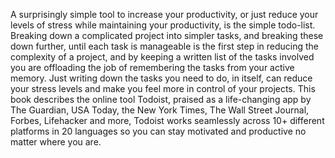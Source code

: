 A surprisingly simple tool to increase your productivity, or just reduce your levels of stress while maintaining your productivity, is the simple todo-list. Breaking down a complicated project into simpler tasks, and breaking these down further, until each task is manageable is the first step in reducing the complexity of a project, and by keeping a written list of the tasks involved you are offloading the job of remembering the tasks from your active memory. Just writing down the tasks you need to do, in itself, can reduce your stress levels and make you feel more in control of your projects. This book describes the online tool Todoist, praised as a life-changing app by The Guardian, USA Today, the New York Times, The Wall Street Journal, Forbes, Lifehacker and more, Todoist works seamlessly across 10+ different platforms in 20 languages so you can stay motivated and productive no matter where you are.
